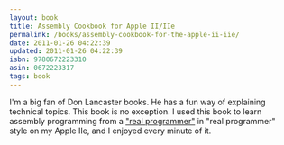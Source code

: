 ```yaml
---
layout: book
title: Assembly Cookbook for Apple II/IIe
permalink: /books/assembly-cookbook-for-the-apple-ii-iie/
date: 2011-01-26 04:22:39
updated: 2011-01-26 04:22:39
isbn: 9780672223310
asin: 0672223317
tags: book
---
```

I'm a big fan of Don Lancaster books. He has a fun way of explaining technical
topics. This book is no exception. I used this book to learn assembly
programming from a <a
href="http://www.th-soft.com/zzJargon/R.htm#Real_Programmer">"real
programmer"</a> in "real programmer" style on my Apple IIe, and I enjoyed every
minute of it.
